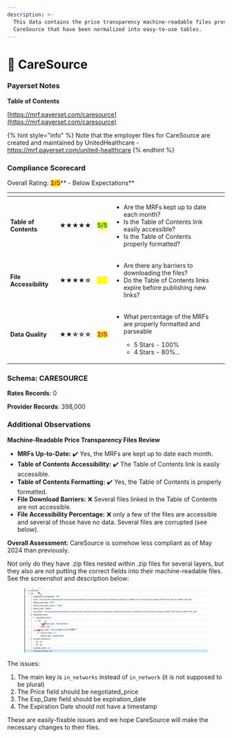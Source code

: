 ```yaml
---
description: >-
  This data contains the price transparency machine-readable files provided by
  CareSource that have been normalized into easy-to-use tables.
---
```


# 🔴 CareSource

### Payerset Notes

**Table of Contents**

[https://mrf.payerset.com/caresource](https://mrf.payerset.com/caresource)

{% hint style="info" %}
Note that the employer files for CareSource are created and maintained by UnitedHealthcare - https://mrf.payerset.com/united-healthcare
{% endhint %}

### Compliance Scorecard

Overall Rating: <mark style="color:red;">**2/5**</mark>** - Below Expectations**

<table data-view="cards"><thead><tr><th></th><th></th><th></th><th></th><th data-hidden data-card-cover data-type="files"></th></tr></thead><tbody><tr><td><strong>Table of Contents</strong></td><td><strong>★★★★★</strong></td><td><mark style="color:green;"><strong>5/5</strong></mark></td><td><ul><li>Are the MRFs kept up to date each month? </li><li>Is the Table of Contents link easily accessible?</li><li>Is the Table of Contents properly formatted?</li></ul></td><td></td></tr><tr><td><strong>File Accessibility</strong></td><td><strong>★★★★☆</strong></td><td><mark style="color:yellow;"><strong>4/5</strong></mark></td><td><ul><li>Are there any barriers to downloading the files?</li><li>Do the Table of Contents links expire before publishing new links?</li></ul></td><td></td></tr><tr><td><strong>Data Quality</strong></td><td><strong>★★☆☆☆</strong></td><td><mark style="color:red;"><strong>2/5</strong></mark></td><td><ul><li><p>What percentage of the MRFs are properly formatted and parseable</p><ul><li>5 Stars - 100%</li><li>4 Stars - 80%...</li></ul></li></ul></td><td></td></tr></tbody></table>

### Schema: CARESOURCE

**Rates Records**: 0

**Provider Records**: 398,000

### Additional Observations

**Machine-Readable Price Transparency Files Review**

* **MRFs Up-to-Date:** ✔️ Yes, the MRFs are kept up to date each month.
* **Table of Contents Accessibility:** ✔️ The Table of Contents link is easily accessible.
* **Table of Contents Formatting:** ✔️ Yes, the Table of Contents is properly formatted.
* **File Download Barriers:** ❌ Several files linked in the Table of Contents are not accessible.
* **File Accessibility Percentage:** ❌ only a few of the files are accessible and several of those have no data. Several files are corrupted (see below).

**Overall Assessment:** CareSource is somehow less compliant as of May 2024 than previously.

Not only do they have .zip files nested within .zip files for several layers, but they also are not putting the correct fields into their machine-readable files. See the screenshot and description below:

<figure><img src="../.gitbook/assets/CleanShot 2024-05-31 at 14.26.20@2x.png" alt=""><figcaption></figcaption></figure>

The issues:

1. The main key is `in_networks` instead of `in_network` (it is not supposed to be plural)
2. The Price field should be negotiated\_price
3. The Exp\_Date field should be expiration\_date
4. The Expiration Date should not have a timestamp

These are easily-fixable issues and we hope CareSource will make the necessary changes to their files.
